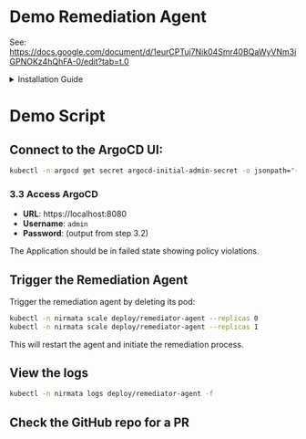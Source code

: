 # Demo Remediation Agent 

See: https://docs.google.com/document/d/1eurCPTuj7Nik04Smr40BQaWyVNm3iGPNOKz4hQhFA-0/edit?tab=t.0


<details>
  <summary>Installation Guide</summary>

## 🧩 Required Components

- **Kubernetes Cluster:** Running Kubernetes **v1.20+**  
- **Helm:** Version **3.x** installed and configured  
- **kubectl:** Configured to access your cluster  

---

## 🔐 Authentication Requirements

- **Nirmata API Token:** Your personal **NCH token**  
  - If you don’t have an account, [sign up for a 15-day free trial](https://www.nirmata.io/free-trial) to obtain your API token.

---

## ⚡ Quick Installation

### 1. Create Namespace and Secrets

```bash
# Create namespace
kubectl create namespace nirmata

# Create Nirmata API token secret
kubectl create secret generic nirmata-api-token   --from-literal=api-token=YOUR_NIRMATA_API_TOKEN   --namespace nirmata
```

---

### 2. Install the Remediator Agent

Add and update the Helm repository:

```bash
helm repo add nirmata https://nirmata.github.io/kyverno-charts
helm repo update nirmata
```

Install the Helm chart:

```bash
helm install remediator nirmata/remediator-agent --devel   --namespace nirmata   --create-namespace   --set nirmata.apiTokenSecret="nirmata-api-token"
```

---

### 3. Configure Git Credentials

Follow the steps mentioned in the official Nirmata documentation to configure Git credentials:  
👉 [Using Nirmata App or Personal Access Token](https://docs.nirmata.io/docs/ai/agents/remediator/tools/#using-personal-access-token)

---

## 🧱 Local Cluster Mode

You can also specify the repository-to-namespace mappings using a `ConfigMap`.

### 1. Create the ConfigMap

```sh
kubectl apply -f config/cm-repo-namespace-mapping.yaml
```

```yaml
apiVersion: v1
kind: ConfigMap
metadata:
  name: repo-namespace-mapping
  namespace: nirmata
data:
  mapping: |
    [
      {
        "repo": "https://github.com/nirmata/demo-remediator",
        "branch": "main",
        "path": "apps/nginx",
        "targetNamespace": "default"
      }
    ]
```

---

### 2. Apply the Remediator CR

```sh
kubectl apply -f config/cm-repo-namespace-mapping.yaml
```

```yaml
apiVersion: serviceagents.nirmata.io/v1alpha1
kind: Remediator
metadata:
  name: remediator-local-cluster
  namespace: nirmata
spec:
  environment:
    type: localCluster
  
  target:
    localCluster:
      repoNamespaceMappingRef:
        name: repo-namespace-mapping
        namespace: nirmata
        key: mapping

  remediation:
    triggers:
      - schedule:
          crontab: "0 */6 * * *"

    llmConfigRef:
      name: remediator-agent-llm
      namespace: nirmata

    gitCredentials:
      name: toolconfig-sample
      namespace: nirmata

    actions:
      - type: CreatePR
        toolRef:
          name: toolconfig-sample
          namespace: nirmata
```

---

## ✅ Verification

Once deployed, verify the agent status:

```bash
kubectl get pods -n nirmata
```

You should see the **remediator-agent** running successfully.

---


# 🚀 Steps to Deploy and Configure ArgoCD

## Step 1: Deploy ArgoCD

### 1.1 Create ArgoCD Namespace

```bash
kubectl create namespace argocd
```

### 1.2 Install ArgoCD
```bash
kubectl apply -n argocd -f https://raw.githubusercontent.com/argoproj/argo-cd/stable/manifests/install.yaml
```

### 1.3 Wait for ArgoCD to be Ready

```bash
kubectl wait --for=condition=available --timeout=300s deployment/argocd-server -n argocd
```

## Step 2: Create the Nginx Demo Application

### 2.1 Deploy the Application

```bash
kubectl apply -f apps/nginx/
```

## Step 3: Access ArgoCD UI

### 3.1 Set up Port Forwarding
```bash
kubectl port-forward svc/argocd-server -n argocd 8080:443
```

### 3.2 Get Admin Password

```bash
kubectl -n argocd get secret argocd-initial-admin-secret -o jsonpath="{.data.password}" | base64 -d
```

### 3.3 Access ArgoCD
- **URL**: https://localhost:8080
- **Username**: `admin`
- **Password**: (output from step 3.2)

## Step 4: Verify Application Sync

1. Open your browser and navigate to https://localhost:8080
2. Login with the credentials from step 3.2
3. You should see the `nginx-demo` application in the ArgoCD UI
4. The application will automatically sync the nginx demo from the specified repository

## Managing Auto-Sync

You can disable AUTO-SYNC by clicking on the application in ArgoCD → Navigate to details and hover at the bottom under sync policy.

Note, make sure the application is already running and in-sync:


# Install & Configure Kyverno

```sh
helm repo add kyverno https://kyverno.github.io/kyverno/
helm repo update
helm install kyverno kyverno/kyverno -n kyverno --create-namespace --set 
```

Patch kyverno to skip the `nirmata` and `argocd` namespaces:

```sh
kubectl patch configmap kyverno -n kyverno --type merge -p '{"data":{"webhooks": "{\\"namespaceSelector\\":{\\"matchExpressions\\":[{\\"key\\":\\"kubernetes.io/metadata.name\\",\\"operator\\":\\"NotIn\\",\\"values\\":[\\"kube-system\\",\\"kyverno\\",\\"nirmata\\",\\"argocd\\"]}],\\"matchLabels\\":null}}"}}'
```

Check the webhooks:

```sh
kubectl -n kyverno get validatingwebhookconfigurations kyverno-resource-validating-webhook-cfg -o yaml
```

Restart Kyverno:

```sh
kubectl -n kyverno rollout restart deployments
```

## Install Policies

This installs the pod security policy set. You can choose your own policies:

```sh
kustomize build https://github.com/nirmata/kyverno-policies/pod-security/enforce | kubectl apply -f -
```

## Set ClusterPolicy allowExistingViolations to false

This ensures that existing violations remain unchanged and are not updated or deleted when any resource is modified.

```sh
kubectl get clusterpolicy -o json | jq '(.items[] | .spec.rules[] | select(.validate != null) | .validate).allowExistingViolations = false' | kubectl apply -f -
```

Verify using:

```sh
kubectl get clusterpolicy -o json | jq -r '.items[] | . as $policy | .spec.rules[]? | select(.validate != null) | [$policy.metadata.name, .name, .validate.allowExistingViolations] | @tsv'
```

## Generate Policy Reports

These reports are utilized by the remediation agent to create a pull request (PR).

Verify that policy reports are generated:

```sh
kubectl get polr -n nginx
```

## Switch Policies to Enforce Mode

Update the policies mode to enforce, so the application will be blocked when there is an error:

```sh
kubectl get clusterpolicy -o name | xargs -I {} kubectl patch {} --type=merge -p '{"spec":{"validationFailureAction":"Enforce"}}'
```

## Redeploy the Application

Redeploy the application (delete the pod/resource using kubectl and then hit sync in ArgoCD) and you should see ArgoCD blocking the deployment due to policy enforcement.

</details>
</p></p>

# Demo Script

## Connect to the ArgoCD UI:

```bash
kubectl -n argocd get secret argocd-initial-admin-secret -o jsonpath="{.data.password}" | base64 -d
```

### 3.3 Access ArgoCD
- **URL**: https://localhost:8080
- **Username**: `admin`
- **Password**: (output from step 3.2)

The Application should be in failed state showing policy violations.

## Trigger the Remediation Agent

Trigger the remediation agent by deleting its pod:

```sh
kubectl -n nirmata scale deploy/remediator-agent --replicas 0
kubectl -n nirmata scale deploy/remediator-agent --replicas 1
```

This will restart the agent and initiate the remediation process.

## View the logs

```sh
kubectl -n nirmata logs deploy/remediator-agent -f
```

## Check the GitHub repo for a PR



